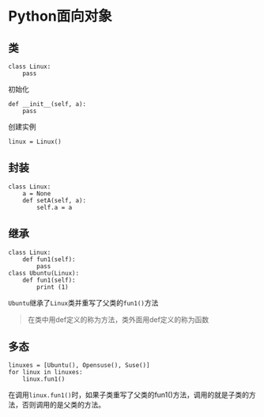 # Python面向对象

## 类
```
class Linux:
    pass
```

初始化
```
def __init__(self, a):
    pass
```

创建实例
```
linux = Linux()
```

## 封装
```
class Linux:
    a = None
    def setA(self, a):
        self.a = a
```
## 继承
```
class Linux:
    def fun1(self):
        pass
class Ubuntu(Linux):
    def fun1(self):
        print (1)
```
`Ubuntu`继承了`Linux`类并重写了父类的`fun1()`方法

> 在类中用def定义的称为方法，类外面用def定义的称为函数

## 多态
```
linuxes = [Ubuntu(), Opensuse(), Suse()]
for linux in linuxes:
    linux.fun1()
```
在调用`linux.fun1()`时，如果子类重写了父类的fun1()方法，调用的就是子类的方法，否则调用的是父类的方法。
